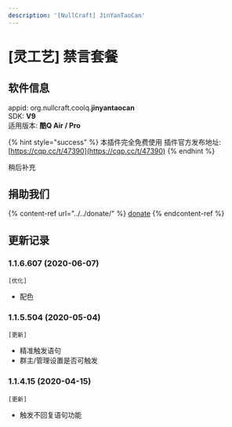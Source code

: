 ```yaml
---
description: '[NullCraft] JinYanTaoCan'
---
```


# \[灵工艺] 禁言套餐

## 软件信息

appid: org.nullcraft.coolq.**jinyantaocan**\
SDK: **V9**\
适用版本: **酷Q Air / Pro**

{% hint style="success" %}
本插件完全免费使用  插件官方发布地址:[https://cqp.cc/t/47390](https://cqp.cc/t/47390)
{% endhint %}

稍后补充

## 捐助我们

{% content-ref url="../../donate/" %}
[donate](../../donate/)
{% endcontent-ref %}

## 更新记录

### 1.1.6.607 (2020-06-07)

`[优化]`

* 配色

### 1.1.5.504 (2020-05-04)

`[更新]`

* 精准触发语句
* 群主/管理设置是否可触发

### 1.1.4.15 (2020-04-15)

`[更新]`

* 触发不回复语句功能
